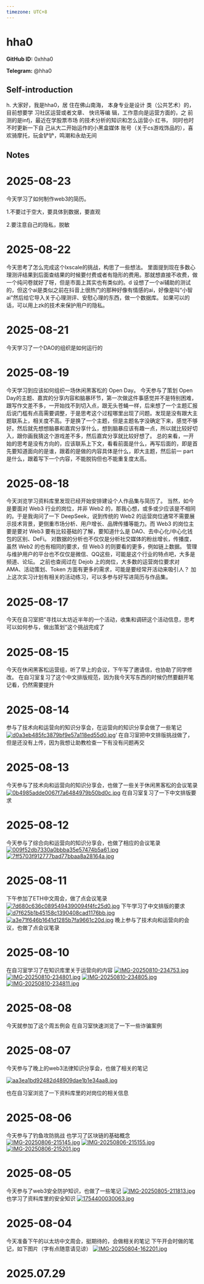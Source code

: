 ```yaml
---
timezone: UTC+8
---
```


# hha0

**GitHub ID:** 0xhha0

**Telegram:** @hha0

## Self-introduction

h. 大家好，我是hha0，居 住在佛山南海， 本身专业是设计 类（公共艺术）的，目前想要学 习社区运营或者文章、 快讯等编 辑，工作意向是运营方面的，之 前测的是infj，最近在学股票市场 的技术分析的知识和怎么运营小 红书， 同时也时不时更新一下自 己从大二开始运作的小黑盒媒体 账号（关于cs游戏饰品的），喜 欢骑摩托，玩金铲铲，鸣潮和永劫无间

## Notes

<!-- Content_START -->

# 2025-08-23
<!-- DAILY_CHECKIN_2025-08-23_START -->
今天学习了如何制作web3的简历。

1.不要过于空大，要具体到数据，要直观

2.要注意自己的隐私，脱敏
<!-- DAILY_CHECKIN_2025-08-23_END -->


# 2025-08-22
<!-- DAILY_CHECKIN_2025-08-22_START -->
今天思考了怎么完成这个lxscale的挑战，构思了一些想法。
里面提到现在多数心理测评结果到后面查结果的时候要付费或者有隐形的费用。那就想直接不收费，做一个纯问卷就好了呀，但是市面上其实也有类似的。d
设想了一个ai辅助的测试的，但这个ai是类似之前在抖音上很热门的那种好像有情感的ai，好像是叫“小智ai”然后给它导入关于心理测评、安慰心理的东西，做一个数据库。
如果可以的话，可以用上zk的技术来保护用户的隐私。
<!-- DAILY_CHECKIN_2025-08-22_END -->

# 2025-08-21

今天学习了一个DAO的组织是如何运行的

# 2025-08-19

今天学习到应该如何组织一场休闲黑客松的 Open Day。
今天参与了策划 Open Day的主题、嘉宾的分享内容和脑暴环节，第一次做这件事感觉并不是特别困难，跟写作文差不多，一开始找不到切入点，跟无头苍蝇一样，后来想了一个主题汇报后说门槛有点高需要调整，于是思考这个过程哪里出现了问题。发现是没有跟大主题联系上，相关度不高。于是换了一个主题，但是主题名字没确定下来，感觉不够好。然后就先想想脑暴和嘉宾分享什么，想到脑暴应该有趣一点，所以就比较好切入，跟你画我猜这个游戏差不多，然后嘉宾分享就比较好想了。
总的来看，一开始的思考是没有方向的，应该联系上下文，看看前面是什么，再写后面的，即是首先要知道面向的是谁，跟着的是做的内容具体是什么，即大主题，然后前一 part 是什么，跟着写下一个内容，不能脱钩但也不能重复度太高。

# 2025-08-18

今天浏览学习资料库里发现已经开始安排建设个人作品集与简历了。
  当然，如今是要面对 Web3 行业的岗位，并非 Web2 的，那我心想，或多或少应该是不相同的。于是我询问了一下 DeepSeek，说到传统的 Web2 的运营岗位通常不需要展示技术背景，更侧重市场分析、用户增长、品牌传播等能力。而 Web3 的岗位主要是要对 Web3 要有比较基础的了解，要知道什么是 DAO、去中心化/中心化钱包的区别、DeFi。
  对数据的分析也不仅仅是分析社交媒体的粉丝增长，传播度，虽然 Web2 的也有相同的要求，但 Web3 的则要看的更多，例如链上数据。
  管理与维护用户的平台也不仅仅是微信、QQ这些，可能是这个行业的特点吧，大多是频道、论坛。
  之前也查阅过在 Dejob 上的岗位，大多数的运营岗位要求对 AMA、活动策划、Token 方面有更多的需求，可能是要经常开活动来吸引人？
  加上这次实习计划有相关的活动练习，可以多参与好写进简历与作品集。

# 2025-08-17

今天在自习室把“寻找以太坊近半年的一个活动，收集和调研这个活动信息，思考可以如何参与，做出策划”这个挑战完成了

# 2025-08-15

今天在休闲黑客松运营组，听了早上的会议，下午写了邀请信，也协助了同学修改。
在自习室复习了这个中文排版规范，因为我今天写东西的时候仍然要翻开笔记看，仍然需要提升

# 2025-08-14

参与了技术向和运营向的知识分享会，在运营向的知识分享会做了一些笔记
[![d0a3eb485fc3879bf9e57a118ed55d0.jpg](https://i.postimg.cc/T3m528B4/d0a3eb485fc3879bf9e57a118ed55d0.jpg)](https://postimg.cc/pmWLkSWf)‘
在自习室把中文排版挑战做了，但是还没有上传，因为我想让助教检查一下有没有问题再交

# 2025-08-13

今天参与了技术向和运营向的知识分享会，也做了一些关于休闲黑客松的会议笔录
[![0b4985adde0067f7a6484979b50bd0c.jpg](https://i.postimg.cc/s2sCKMC4/0b4985adde0067f7a6484979b50bd0c.jpg)](https://postimg.cc/9D8kQFMD)
在自习室复习了一下中文排版要求

# 2025-08-12

今天参与了综合向和运营向的知识分享会，也做了相应的会议笔录
[![009f52db7330a0bbba35e57474b5a61.jpg](https://i.postimg.cc/KzNLpGvM/009f52db7330a0bbba35e57474b5a61.jpg)](https://postimg.cc/HcrVVCMY)
[![7ff5703f912777bad77bbaa8a28164a.jpg](https://i.postimg.cc/4xR8jJV1/7ff5703f912777bad77bbaa8a28164a.jpg)](https://postimg.cc/tYDtxGr1)

# 2025-08-11

下午参加了ETH中文周会，做了点会议笔录
[![7d680c636c0895494390094f4fc25d0.jpg](https://i.postimg.cc/Kj8HXWs9/7d680c636c0895494390094f4fc25d0.jpg)](https://postimg.cc/LYGTLxSf)
下午学习了中文排版的要求
[![d7f625b1b45158c1390408cad1176bb.jpg](https://i.postimg.cc/8zYSn7y2/d7f625b1b45158c1390408cad1176bb.jpg)](https://postimg.cc/18D2831B)
[![a3e71f646b1641d1285b7fa9661c20d.jpg](https://i.postimg.cc/m22WLYKx/a3e71f646b1641d1285b7fa9661c20d.jpg)](https://postimg.cc/jC9Fv7sv)
晚上参与了技术向和运营向的会议，也做了点会议笔录

# 2025-08-10

在自习室学习了在知识库里关于运营向的内容
[![IMG-20250810-234753.jpg](https://i.postimg.cc/MpVBFk3Z/IMG-20250810-234753.jpg)](https://postimg.cc/Yv2jvPwT)
[![IMG-20250810-234801.jpg](https://i.postimg.cc/G3kfH0YT/IMG-20250810-234801.jpg)](https://postimg.cc/Sjxdvvgm)
[![IMG-20250810-234805.jpg](https://i.postimg.cc/MHMKm6Sw/IMG-20250810-234805.jpg)](https://postimg.cc/4HGgJTy2)
[![IMG-20250810-234811.jpg](https://i.postimg.cc/jdxHt0Sg/IMG-20250810-234811.jpg)](https://postimg.cc/F16dV6c3)

# 2025-08-08

今天就参加了这个周五例会
在自习室快速浏览了一下一些诈骗案例

# 2025-08-07

今天参与了晚上的web3法律知识分享会，也做了相关的笔记

[![aa3ea1bd92482d48909dae1b1e34aa8.jpg](https://i.postimg.cc/JnYM7Pw9/aa3ea1bd92482d48909dae1b1e34aa8.jpg)](https://postimg.cc/MMBhd0pD)

也在自习室浏览了一下资料库里的对岗位的相关信息

# 2025-08-06

今天参与了钓鱼攻防挑战
也学习了区块链的基础概念
[![IMG-20250806-215145.jpg](https://i.postimg.cc/CM3vFfJr/IMG-20250806-215145.jpg)](https://postimg.cc/K457fj6t)
[![IMG-20250806-215155.jpg](https://i.postimg.cc/FFd2P8D6/IMG-20250806-215155.jpg)](https://postimg.cc/yWKQxQqh)
[![IMG-20250806-215201.jpg](https://i.postimg.cc/Jn99VYGP/IMG-20250806-215201.jpg)](https://postimg.cc/N9kNR48H)

# 2025-08-05

今天参与了web3安全防护知识，也做了一些笔记
[![IMG-20250805-211813.jpg](https://i.postimg.cc/bNsTD5SY/IMG-20250805-211813.jpg)](https://postimg.cc/zVYW40k4)
也学习了资料库里的安全知识
[![1754400030063.jpg](https://i.postimg.cc/Rh0TTsPR/1754400030063.jpg)](https://postimg.cc/tZLPq5GZ)

# 2025-08-04

今天准备下午的以太坊中文周会，挺期待的，会做相关的笔记
下午开会时做的笔记，如下图片（字有点随意请见谅）
[![IMG-20250804-162201.jpg](https://i.postimg.cc/pL3bt7BB/IMG-20250804-162201.jpg)](https://postimg.cc/VJ9HqKpS)

# 2025.07.29


<!-- Content_END -->
